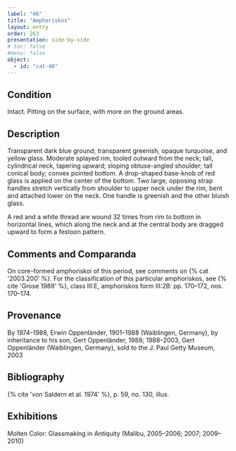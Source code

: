 ```yaml
---
label: "46"
title: "Amphoriskos"
layout: entry
order: 263
presentation: side-by-side
# toc: false
#menu: false 
object:
  - id: "cat-46"
---
```


## Condition

Intact. Pitting on the surface, with more on the ground areas.

## Description

Transparent dark blue ground; transparent greenish, opaque turquoise, and yellow glass. Moderate splayed rim, tooled outward from the neck; tall, cylindrical neck, tapering upward; sloping obtuse-angled shoulder; tall conical body; convex pointed bottom. A drop-shaped base-knob of red glass is applied on the center of the bottom. Two large, opposing strap handles stretch vertically from shoulder to upper neck under the rim, bent and attached lower on the neck. One handle is greenish and the other bluish glass.

A red and a white thread are wound 32 times from rim to bottom in horizontal lines, which along the neck and at the central body are dragged upward to form a festoon pattern.

## Comments and Comparanda

On core-formed amphoriskoi of this period, see comments on {% cat '2003.200' %}. For the classification of this particular amphoriskos, see {% cite 'Grose 1989' %}, class III:E, amphoriskos form III:2B: pp. 170–172, nos. 170–174.

## Provenance

By 1974–1988, Erwin Oppenländer, 1901–1988 (Waiblingen, Germany), by inheritance to his son, Gert Oppenländer, 1988; 1988–2003, Gert Oppenländer (Waiblingen, Germany), sold to the J. Paul Getty Museum, 2003

## Bibliography

{% cite 'von Saldern et al. 1974' %}, p. 59, no. 130, illus.

## Exhibitions

Molten Color: Glassmaking in Antiquity (Malibu, 2005–2006; 2007; 2009–2010)
